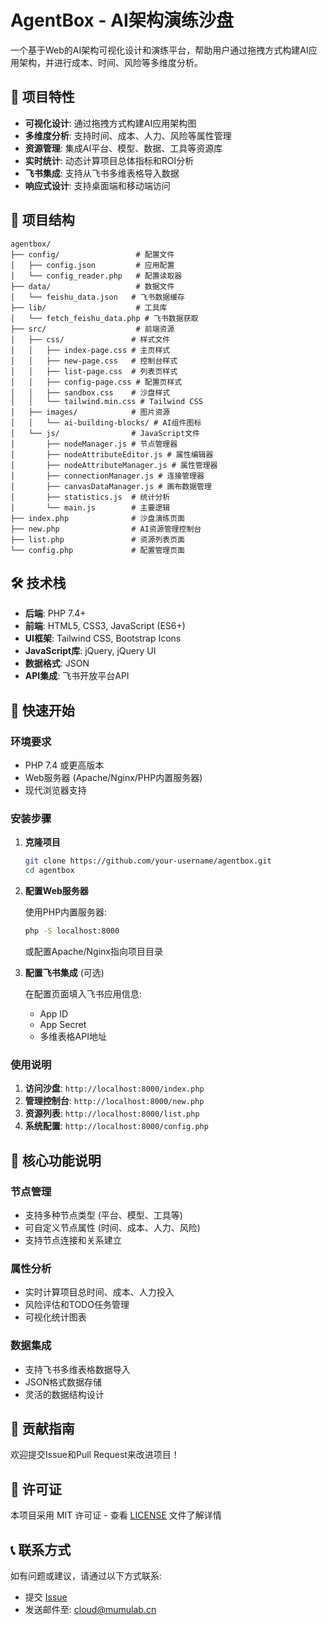 # AgentBox - AI架构演练沙盘

一个基于Web的AI架构可视化设计和演练平台，帮助用户通过拖拽方式构建AI应用架构，并进行成本、时间、风险等多维度分析。

## 🚀 项目特性

- **可视化设计**: 通过拖拽方式构建AI应用架构图
- **多维度分析**: 支持时间、成本、人力、风险等属性管理
- **资源管理**: 集成AI平台、模型、数据、工具等资源库
- **实时统计**: 动态计算项目总体指标和ROI分析
- **飞书集成**: 支持从飞书多维表格导入数据 
- **响应式设计**: 支持桌面端和移动端访问

## 📁 项目结构

```
agentbox/
├── config/                 # 配置文件
│   ├── config.json         # 应用配置
│   └── config_reader.php   # 配置读取器
├── data/                   # 数据文件
│   └── feishu_data.json   # 飞书数据缓存
├── lib/                    # 工具库
│   └── fetch_feishu_data.php # 飞书数据获取
├── src/                    # 前端资源
│   ├── css/               # 样式文件
│   │   ├── index-page.css # 主页样式
│   │   ├── new-page.css   # 控制台样式
│   │   ├── list-page.css  # 列表页样式
│   │   ├── config-page.css # 配置页样式
│   │   ├── sandbox.css    # 沙盘样式
│   │   └── tailwind.min.css # Tailwind CSS
│   ├── images/            # 图片资源
│   │   └── ai-building-blocks/ # AI组件图标
│   └── js/                # JavaScript文件
│       ├── nodeManager.js # 节点管理器
│       ├── nodeAttributeEditor.js # 属性编辑器
│       ├── nodeAttributeManager.js # 属性管理器
│       ├── connectionManager.js # 连接管理器
│       ├── canvasDataManager.js # 画布数据管理
│       ├── statistics.js  # 统计分析
│       └── main.js        # 主要逻辑
├── index.php              # 沙盘演练页面
├── new.php                # AI资源管理控制台
├── list.php               # 资源列表页面
└── config.php             # 配置管理页面
```

## 🛠️ 技术栈

- **后端**: PHP 7.4+
- **前端**: HTML5, CSS3, JavaScript (ES6+)
- **UI框架**: Tailwind CSS, Bootstrap Icons
- **JavaScript库**: jQuery, jQuery UI
- **数据格式**: JSON
- **API集成**: 飞书开放平台API


## 🚀 快速开始

### 环境要求

- PHP 7.4 或更高版本
- Web服务器 (Apache/Nginx/PHP内置服务器)
- 现代浏览器支持

### 安装步骤

1. **克隆项目**
   ```bash
   git clone https://github.com/your-username/agentbox.git
   cd agentbox
   ```

2. **配置Web服务器**
   
   使用PHP内置服务器:
   ```bash
   php -S localhost:8000
   ```
   
   或配置Apache/Nginx指向项目目录


3. **配置飞书集成** (可选)
   
   在配置页面填入飞书应用信息:
   - App ID
   - App Secret  
   - 多维表格API地址

### 使用说明

1. **访问沙盘**: `http://localhost:8000/index.php`
2. **管理控制台**: `http://localhost:8000/new.php`
3. **资源列表**: `http://localhost:8000/list.php`
4. **系统配置**: `http://localhost:8000/config.php`

## 🎯 核心功能说明

### 节点管理
- 支持多种节点类型 (平台、模型、工具等)
- 可自定义节点属性 (时间、成本、人力、风险)
- 支持节点连接和关系建立

### 属性分析
- 实时计算项目总时间、成本、人力投入
- 风险评估和TODO任务管理
- 可视化统计图表

### 数据集成
- 支持飞书多维表格数据导入
- JSON格式数据存储
- 灵活的数据结构设计

## 🤝 贡献指南

欢迎提交Issue和Pull Request来改进项目！


## 📄 许可证

本项目采用 MIT 许可证 - 查看 [LICENSE](LICENSE) 文件了解详情


## 📞 联系方式

如有问题或建议，请通过以下方式联系:

- 提交 [Issue](https://github.com/mumulab-cn/agentbox/issues)
- 发送邮件至: cloud@mumulab.cn
